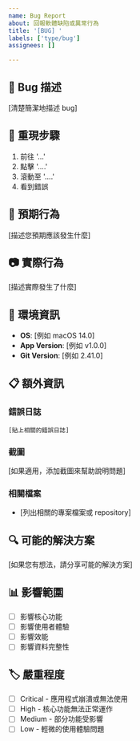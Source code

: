 ```yaml
---
name: Bug Report
about: 回報軟體缺陷或異常行為
title: '[BUG] '
labels: ['type/bug']
assignees: []

---
```


## 🐛 Bug 描述

[清楚簡潔地描述 bug]

## 🔄 重現步驟

1. 前往 '...'
2. 點擊 '....'
3. 滾動至 '....'
4. 看到錯誤

## 🎯 預期行為

[描述您預期應該發生什麼]

## 📷 實際行為

[描述實際發生了什麼]

## 📱 環境資訊

- **OS**: [例如 macOS 14.0]
- **App Version**: [例如 v1.0.0]
- **Git Version**: [例如 2.41.0]

## 📋 額外資訊

### 錯誤日誌
```
[貼上相關的錯誤日誌]
```

### 截圖
[如果適用，添加截圖來幫助說明問題]

### 相關檔案
- [列出相關的專案檔案或 repository]

## 🔍 可能的解決方案

[如果您有想法，請分享可能的解決方案]

## 📊 影響範圍

- [ ] 影響核心功能
- [ ] 影響使用者體驗
- [ ] 影響效能
- [ ] 影響資料完整性

## 🏷️ 嚴重程度

- [ ] Critical - 應用程式崩潰或無法使用
- [ ] High - 核心功能無法正常運作
- [ ] Medium - 部分功能受影響
- [ ] Low - 輕微的使用體驗問題
